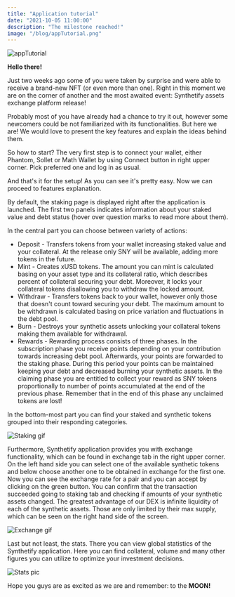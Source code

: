 ```yaml
---
title: "Application tutorial"
date: "2021-10-05 11:00:00"
description: "The milestone reached!"
image: "/blog/appTutorial.png"
---
```


![appTutorial](/blog/appTutorial.png)

**Hello there!**

Just two weeks ago some of you were taken by surprise and were able to receive a brand-new NFT (or even more than one). Right in this moment we are on the corner of another and the most awaited event: Synthetify assets exchange platform release! **<confetti and fireworks explosion sounds>**
						
Probably most of you have already had a chance to try it out, however some newcomers could be not familiarized with its functionalities. But here we are! We would love to present the key features and explain the ideas behind them.

So how to start? The very first step is to connect your wallet, either Phantom, Sollet or Math Wallet by using Connect button in right upper corner. Pick preferred one and log in as usual.

And that's it for the setup! As you can see it's pretty easy. Now we can proceed to features explanation.

By default, the staking page is displayed right after the application is launched. The first two panels indicates information about your staked value and debt status (hover over question marks to read more about them).

In the central part you can choose between variety of actions:

* Deposit \- Transfers tokens from your wallet increasing staked value and your collateral. At the release only SNY will be available, adding more tokens in the future.
* Mint \- Creates xUSD tokens. The amount you can mint is calculated basing on your asset type and its collateral ratio, which describes percent of collateral securing your debt. Moreover, it locks your collateral tokens disallowing you to withdraw the locked amount.
* Withdraw \- Transfers tokens back to your wallet, however only those that doesn't count toward securing your debt. The maximum amount to be withdrawn is calculated basing on price variation and fluctuations in the debt pool.
* Burn \- Destroys your synthetic assets unlocking your collateral tokens making them available for withdrawal.
* Rewards \- Rewarding process consists of three phases. In the subscription phase you receive points depending on your contribution towards increasing debt pool. Afterwards, your points are forwarded to the staking phase. During this period your points can be maintained keeping your debt and decreased burning your synthetic assets. In the claiming phase you are entitled to collect your reward as SNY tokens proportionally to number of points accumulated at the end of the previous phase. Remember that in the end of this phase any unclaimed tokens are lost!

In the bottom-most part you can find your staked and synthetic tokens grouped into their responding categories.

![Staking gif](/blog/staking.gif)
				
Furthermore, Synthetify application provides you with exchange functionality, which can be found in exchange tab in the right upper corner.
On the left hand side you can select one of the available synthetic tokens and below choose another one to be obtained in exchange for the first one. Now you can see the exchange rate for a pair and you can accept by clicking on the green button. You can confirm that the transaction succeeded going to staking tab and checking if amounts of your synthetic assets changed.
The greatest advantage of our DEX is infinite liquidity of each of the synthetic assets. Those are only limited by their max supply, which can be seen on the right hand side of the screen.

![Exchange gif](/blog/exchange.gif)
				
Last but not least, the stats. There you can view global statistics of the Synthetify application. Here you can find collateral, volume and many other figures you can utilize to optimize your investment decisions.

![Stats pic](/blog/STATS.png)
				
Hope you guys are as excited as we are and remember: to the **MOON!**
